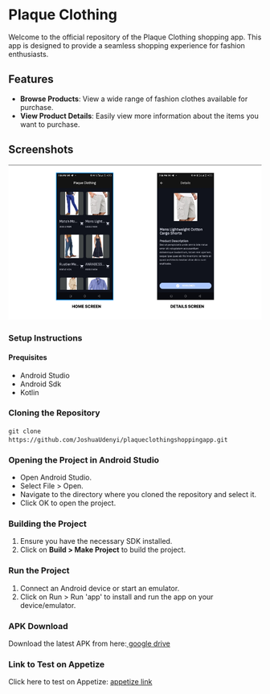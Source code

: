 # **Plaque Clothing**

Welcome to the official repository of the Plaque Clothing shopping app. 
This app is designed to provide a seamless shopping experience 
for fashion enthusiasts.

## **Features**
* **Browse Products**: View a wide range of fashion clothes available for purchase.
* **View Product Details**: Easily view more information about the items you want to purchase.

## **Screenshots**
![Screenshot app.png](Screenshot%20app.png)

### **Setup Instructions**
#### **Prequisites**
* Android Studio
* Android Sdk
* Kotlin

### **Cloning the Repository**
`git clone https://github.com/JoshuaUdenyi/plaqueclothingshoppingapp.git`

### **Opening the Project in Android Studio**
* Open Android Studio.
* Select File > Open.
* Navigate to the directory where you cloned the repository and select it.
* Click OK to open the project.

### **Building the Project**
1. Ensure you have the necessary SDK installed.
2. Click on **Build > Make Project** to build the project.


### **Run the Project**
1. Connect an Android device or start an emulator.
2. Click on Run > Run 'app' to install and run the app on your device/emulator.


### **APK Download**
Download the latest APK from here:[ google drive](https://drive.google.com/file/d/1rg7iKRL7ML14O95q_39ATx_zmyLnkjM1/view?usp=sharing)

### **Link to Test on Appetize**
Click here to test on Appetize: [appetize link](https://appetize.io/app/b_7f44jri6e5oivdhbikwip2yw4y)